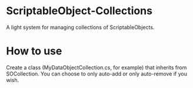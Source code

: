 # ScriptableObject-Collections
A light system for managing collections of ScriptableObjects.

# How to use
 Create a class (MyDataObjectCollection.cs, for example) that inherits from SOCollection<MyDataObject>.
 You can choose to only auto-add or only auto-remove if you wish.
